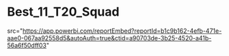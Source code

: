 # Best_11_T20_Squad
src="https://app.powerbi.com/reportEmbed?reportId=b1c9b162-4efb-471e-aae0-067aa92558d5&autoAuth=true&ctid=a90703de-3b25-4520-a41b-56a6f50dff03" 
